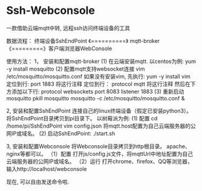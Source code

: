# Ssh-Webconsole
一款借助云端mqtt中转, 远程ssh访问终端设备的工具

数据流程：
终端设备SshEndPoint 《==========》  mqtt-broker  《=========》客户端浏览器WebConsole

使用方法：
1， 安装和配置mqtt-broker
(1) 在云端安装mqtt. 以centos为例:
yum -y install mosquitto
(2) 配置mqtt支持websocket连接
vim /etc/mosquitto/mosquitto.conf
如果没有安装vim, 先执行: yum -y install vim
定位到行: port 1883
将这行注释
定位到行： protocol mqtt
将这行注释
然后在下方添加以下行:
protocol websockets
port 8083
listener 1883
(3) 重新启动mosquitto
pkill mosquitto
mosquitto -c /etc/mosquitto/mosquitto.conf &

2, 安装和配置SshEndPoint
连接自己的linux终端设备（假定已安装python3）。 将SshEndPoint目录拷贝到pi目录下。 以树莓派为例:
(1) 配置
cd /home/pi/SshEndPoint
vim config.json
将mqtt.host配置为自己云端服务器的公网IP或域名。
(2) 启动SshEndPoint:
./start.sh

3, 安装和配置Webconsole
将Webconsole目录拷贝到http根目录。 apache、nginx等都可以。
（1）配置
打开js/config.js文件，将mqttUrl中地址配置为自己云端服务器的公网IP或域名。
（2）运行
打开chrome、firefox、QQ等浏览器，输入http://localhost/webconsole

现在, 可以自由发送命令啦.


